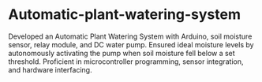 # Automatic-plant-watering-system
Developed an Automatic Plant Watering System with Arduino, soil moisture sensor, relay module, and DC water pump. Ensured ideal moisture levels by autonomously activating the pump when soil moisture fell below a set threshold. Proficient in microcontroller programming, sensor integration, and hardware interfacing.
